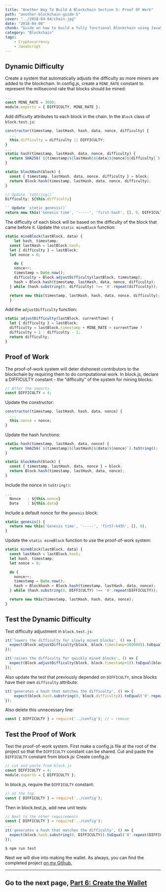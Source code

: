 ```yaml
---
title: "Another Way To Build A Blockchain Section 5: Proof Of Work"
path: "another-blockchain-guide-5"
cover: "../2018-04-04/chain.jpg"
date: "2018-04-08"
chunk: "Guide on how to build a fully functional Blockchain using JavaScript."
category: "Blockchain"
tags:
    - Cryptocurrency
    - JavaScript
---
```


## Dynamic Difficulty

Create a system that automatically adjusts the difficulty as more miners are added to the blockchain. In config.js, create a `MINE_RATE` constant to represent the millisecond rate that blocks should be mined:

```js
...
const MINE_RATE = 3000;
module.exports = { DIFFICULTY, MINE_RATE };
```

Add difficulty attributes to each block in the chain. In the `Block` class of `block.test.js`:

```js
constructor(timestamp, lastHash, hash, data, nonce, difficulty) {
  ...
  this.difficulty = difficulty || DIFFICULTY;
}
...
static hash(timestamp, lastHash, data, nonce, difficulty) {
  return SHA256(`${timestamp}${lastHash}${data}${nonce}${difficulty}`).toString();
}

static blockHash(block) {
  const { timestamp, lastHash, data, nonce, difficulty } = block;
  return Block.hash(timestamp, lastHash, data, nonce, difficulty);
}

// Update `toString()`
Difficulty: ${this.difficulty}

`` Update `static genesis()`
return new this('Genesis time', '-----', 'first-hash', [], 0, DIFFICULTY);
```

The difficulty of each block will be based on the difficulty of the block that came before it. Update the `static mineBlock` function:

```js
static mineBlock(lastBlock, data) {
 	let hash, timestamp;
  const lastHash = lastBlock.hash;
  let { difficulty } = lastBlock;
  let nonce = 0;

 	do {
    nonce++;
    timestamp = Date.now();
    difficulty = Block.adjustDifficulty(lastBlock, timestamp);
    hash = Block.hash(timestamp, lastHash, data, nonce, difficulty);
  } while (hash.substring(0, difficulty) !== '0'.repeat(difficulty));

  return new this(timestamp, lastHash, hash, data, nonce, difficulty);
  }
```

Add the `adjustDifficulty` function:

```js
static adjustDifficulty(lastBlock, currentTime) {
  let { difficulty } = lastBlock;
  difficulty = lastBlock.timestamp + MINE_RATE > currentTime ?
  difficulty + 1 : difficulty - 1;
  return difficulty;
}
```

## Proof of Work

The proof-of-work system will deter dishonest contributors to the blockchain by requiring them to do computational work. In block.js, declare a DIFFICULTY constant - the “difficulty” of the system for mining blocks:

```js
// After the imports
const DIFFICULTY = 4;
```

Update the constructor:

```js
constructor(timestamp, lastHash, hash, data, nonce) {
  ...
  this.nonce = nonce;
}
```

Update the hash functions:

```js
static hash(timestamp, lastHash, data, nonce) {
  return SHA256(`${timestamp}${lastHash}${data}${nonce}`).toString();
}

static blockHash(block) {
  const { timestamp, lastHash, data, nonce } = block;
  return Block.hash(timestamp, lastHash, data, nonce);
}
```

Include the nonce in `toString()`:

```js
...
  Nonce   : ${this.nonce}
  Data	  : ${this.data}
```

Include a default nonce for the `genesis` block:

```js
static genesis() {
  return new this('Genesis time', '-----', 'f1r57-h45h', [], 0);
}
```

Update the `static mineBlock` function to use the proof-of-work system:

```js
static mineBlock(lastBlock, data) {
  const lastHash = lastBlock.hash;
  let hash, timestamp;
  let nonce = 0;

  do {
    nonce++;
    timestamp = Date.now();
    hash = Blockhash = Block.hash(timestamp, lastHash, data, nonce);
  } while (hash.substring(0, DIFFICULTY) !== '0'.repeat(DIFFICULTY));

  return new this(timestamp, lastHash, hash, data, nonce);
}
```

## Test the Dynamic Difficulty

Test difficulty adjustment in `block.test.js`:

```js
it('lowers the difficulty for slowly mined blocks', () => {
  expect(Block.adjustDifficulty(block, block.timestamp+360000)).toEqual(block.difficulty-1);
});

it('raises the difficulty for quickly mined blocks', () => {
  expect(Block.adjustDifficulty(block, block.timestamp+1)).toEqual(block.difficulty+1);
});
```

Also update the test that previously depended on `DIFFICULTY`, since blocks have their own `difficulty` attribute:

```js
it('generates a hash that matches the difficulty', () => {
 	expect(block.hash.substring(0, block.difficulty)).toEqual('0'.repeat(block.difficulty));
});
```

Also delete this unnecessary line:

```js
const { DIFFICULTY } = require('../config'); // ← remove
```

## Test the Proof of Work

Test the proof-of-work system. First make a config.js file at the root of the project so that the `DIFFICULTY` constant can be shared. Cut and paste the `DIFFICULTY` constant from block.js: Create config.js:

```js
// cut and paste from block.js
const DIFFICULTY = 4;
module.exports = { DIFFICULTY };
```

In block.js, require the `DIFFICULTY` constant:

```js
// at the top
const { DIFFICULTY } = require('../config');
```

Then in block.test.js, add new unit tests:

```js
// Next to the other requirements
const { DIFFICULTY } = require('../config');
...
it('generates a hash that matches the difficulty', () => {
  expect(block.hash.substring(0, DIFFICULTY)).toEqual('0'.repeat(DIFFICULTY));
});
```

`$ npm run test`

Next we will dive into making the wallet. As always, you can find the completed project [on my Github.](https://github.com/justinformentin/build-a-blockchain)

___
## Go to the next page, [Part 6: Create the Wallet](https://justinformentin.com/another-blockchain-guide-6)